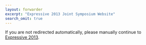 ```yaml
---
layout: forwarder
excerpt: "Expressive 2013 Joint Symposium Website"
search_omit: true
---
```

<head> <script>window.location.href = "http://richardt.name/archive/expressive-2013/"</script> </head>

If you are not redirected automatically, please manually continue to [Expressive 2013](http://richardt.name/archive/expressive-2013/).
